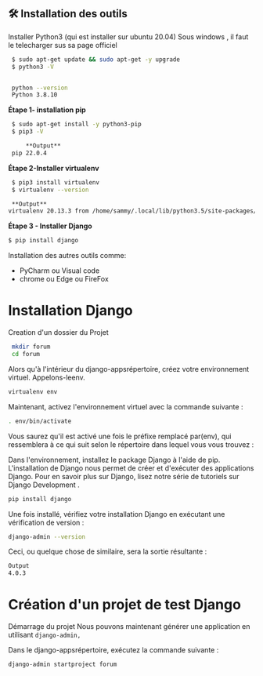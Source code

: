  
##  🛠 Installation des outils

Installer Python3 (qui est installer sur ubuntu 20.04)
Sous windows , il faut le telecharger sus sa page officiel
```bash
 $ sudo apt-get update && sudo apt-get -y upgrade
 $ python3 -V


 python --version
 Python 3.8.10
```
**Étape 1- installation pip**
```bash
 $ sudo apt-get install -y python3-pip
 $ pip3 -V

     **Output**
 pip 22.0.4 
```



**Étape 2-Installer virtualenv**

```bash
 $ pip3 install virtualenv
 $ virtualenv --version

 **Output**
virtualenv 20.13.3 from /home/sammy/.local/lib/python3.5/site-packages/virtualenv/__init__.py
```

**Étape 3 - Installer Django**

```bash
$ pip install django
```

Installation  des autres outils comme:

- PyCharm ou Visual code
- chrome ou Edge ou FireFox

# Installation Django

Creation d'un dossier du Projet

```bash 
 mkdir forum
 cd forum 
```

Alors qu'à l'intérieur du django-appsrépertoire, créez votre environnement virtuel. Appelons-leenv.

```bash
virtualenv env
```
Maintenant, activez l'environnement virtuel avec la commande suivante :
```bash
. env/bin/activate
```
Vous saurez qu'il est activé une fois le préfixe remplacé par(env), qui ressemblera à ce qui suit selon le répertoire dans lequel vous vous trouvez :


Dans l'environnement, installez le package Django à l'aide de pip. L'installation de Django nous permet de créer et d'exécuter des applications Django. Pour en savoir plus sur Django, lisez notre série de tutoriels sur Django Development .
```bash
pip install django
```
Une fois installé, vérifiez votre installation Django en exécutant une vérification de version :
```bash
django-admin --version
```
Ceci, ou quelque chose de similaire, sera la sortie résultante :
```bash
Output
4.0.3

```
# Création d'un projet de test Django

Démarrage du projet
Nous pouvons maintenant générer une application en utilisant ```django-admin,```

Dans le django-appsrépertoire, exécutez la commande suivante :
```bash
django-admin startproject forum
```
